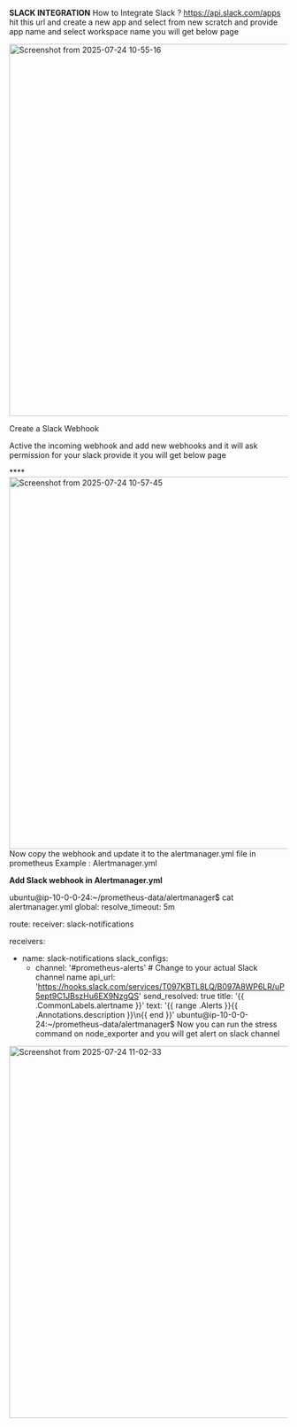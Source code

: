 **SLACK INTEGRATION**
How to Integrate Slack ?
https://api.slack.com/apps hit this url and create a new app and select from new scratch and provide app name and select workspace name you will get below page 


<img width="1232" height="672" alt="Screenshot from 2025-07-24 10-55-16" src="https://github.com/user-attachments/assets/20cb4df0-530f-4cf3-a4bc-ca746564561a" />


Create a Slack Webhook

Active the incoming webhook and add new webhooks and it will ask permission for your slack provide it you will get below page 


****<img width="1232" height="672" alt="Screenshot from 2025-07-24 10-57-45" src="https://github.com/user-attachments/assets/60798d7d-6b4c-4434-855b-da2f422b482f" />
Now copy the webhook and update it to the alertmanager.yml file in prometheus 
Example : 
Alertmanager.yml 

**Add Slack webhook in Alertmanager.yml**

ubuntu@ip-10-0-0-24:~/prometheus-data/alertmanager$ cat alertmanager.yml 
global:
  resolve_timeout: 5m

route:
  receiver: slack-notifications

receivers:
  - name: slack-notifications
    slack_configs:
      - channel: '#prometheus-alerts'  # Change to your actual Slack channel name
        api_url: 'https://hooks.slack.com/services/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'
        send_resolved: true
        title: '{{ .CommonLabels.alertname }}'
        text: '{{ range .Alerts }}{{ .Annotations.description }}\n{{ end }}'
ubuntu@ip-10-0-0-24:~/prometheus-data/alertmanager$ 
Now you can run the  stress command on node_exporter and you will get alert on slack channel 


<img width="1232" height="672" alt="Screenshot from 2025-07-24 11-02-33" src="https://github.com/user-attachments/assets/42ad34c0-1d18-46f1-848c-a93157778a6d" />

